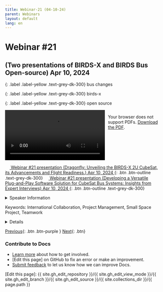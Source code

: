 ```yaml
---
title: Webinar-21 (04-10-24)
parent: Webinars
layout: default
lang: en
---
```


# Webinar #21
## (Two presentations of BIRDS-X and BIRDS Bus Open-source) Apr 10, 2024


{: .label .label-yellow .text-grey-dk-300}
bus changes

{: .label .label-yellow .text-grey-dk-300}
birds-x

{: .label .label-yellow .text-grey-dk-300}
open source

<div style="display: flex; gap: 10px; align-items: flex-start;">
  <!-- Video Section -->
  <div style="flex: 2; max-width: 66%;">
    <video controls width="100%" height="auto">
      <source src="https://birds-project.com/open-source/video/birds_bus_opensource_webinar_21.mp4" type="video/mp4">
      Your browser does not support the video tag.
    </video>
  </div>

  <!-- Chat Section -->
  <div style="flex: 1; max-width: 33%;">
    <object 
      data="https://birds-project.com/open-source/pdf/BIRDS_BUS_Opensource_21_chat.pdf" 
      width="100%" 
      height="275px">
      <p>Your browser does not support PDFs. <a href="https://birds-project.com/open-source/pdf/BIRDS_BUS_Opensource_21_chat.pdf">Download the PDF</a>.</p>
    </object>
  </div>
</div>

<!-- Download Presentation -->
[<img src="https://raw.githubusercontent.com/FortAwesome/Font-Awesome/6.x/svgs/regular/circle-down.svg" width="15" height="15"> Webinar #21 presentation (Dragonfly: Unveiling the BIRDS-X 2U CubeSat, its Advancements and Flight Readiness.) Apr 10, 2024
 ](https://birds-project.com/open-source/pdf/BIRDS_BUS_OpensourceWebinar_21_Jorge.pdf){: .btn .btn-outline .text-grey-dk-300}
[<img src="https://raw.githubusercontent.com/FortAwesome/Font-Awesome/6.x/svgs/regular/circle-down.svg" width="15" height="15"> Webinar #21 presentation (Developing a Versatile Plug-and-Play Software Solution for CubeSat Bus Systems: Insights from Expert Interviews) Apr 10, 2024
 ](https://birds-project.com/open-source/pdf/BIRDS_BUS_OpensourceWebinar_21_Husseinat.pdf){: .btn .btn-outline .text-grey-dk-300}

<details markdown="block">
<summary>Speaker Information</summary>
XXX  talked about implementation of CPLD in his presentation titled "XXX".
</details>

Keywords: International Collaboration, Project Management, Small Space Project, Teamwork

<details markdown="block">
<summary>Details</summary>
XXX  talked about implementation of CPLD in his presentation titled "XXX".
</details>

[Previous]({{site.url}}/resources/webinars/webinar-20/){: .btn .btn-purple }
[Next]({{site.url}}/resources/webinars/webinar-22/){: .btn}


### Contribute to Docs
- [Learn more] about how to get involved.
- [Edit this page] on GitHub to fix an error or make an improvement.
- [Submit feedback] to let us know how we can improve Docs.


[Submit feedback]: https://github.com/BIRDSOpenSource/BIRDSOpenSource.github.io/issues/new?template=Blank+issue
[Learn more]: {{site.url}}/contribute.hmtl
[Edit this page]:  {{ site.gh_edit_repository }}/{{ site.gh_edit_view_mode }}/{{ site.gh_edit_branch }}/{{ site.gh_edit_source }}/{{ site.collections_dir }}/{{ page.path }}